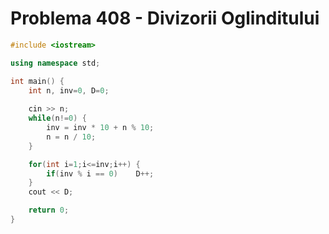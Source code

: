# Problema 408 - Divizorii Oglinditului
```c++
#include <iostream>

using namespace std;

int main() {
    int n, inv=0, D=0;
    
    cin >> n;
    while(n!=0) {
        inv = inv * 10 + n % 10;
        n = n / 10;
    }

    for(int i=1;i<=inv;i++) {
        if(inv % i == 0)    D++;
    }
    cout << D;

    return 0;
}
```
